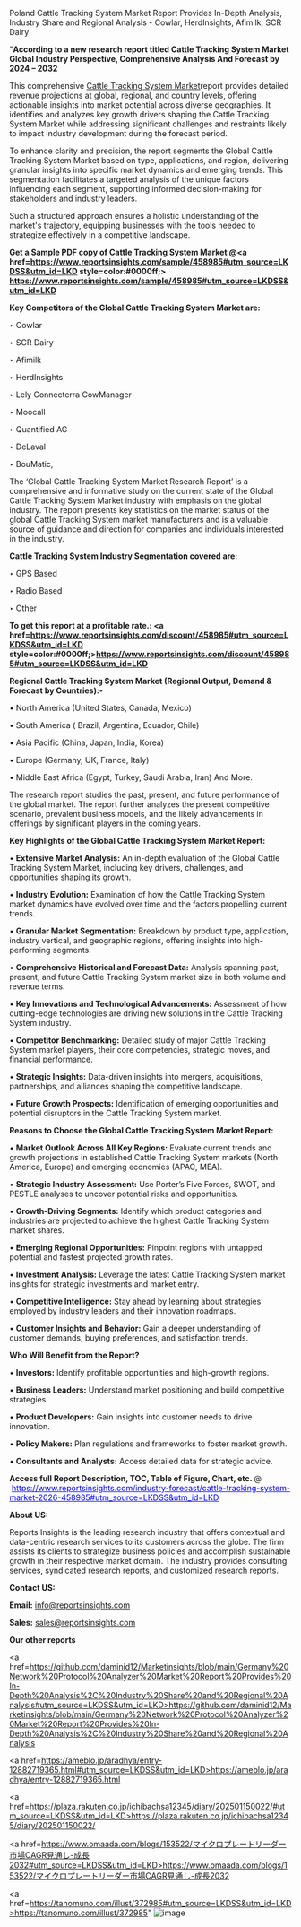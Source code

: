 Poland Cattle Tracking System Market Report Provides In-Depth Analysis, Industry Share and Regional Analysis - Cowlar, HerdInsights, Afimilk, SCR Dairy

"<strong>According to a new research report titled Cattle Tracking System Market Global Industry Perspective, Comprehensive Analysis And Forecast by 2024 – 2032</strong>

This comprehensive <a href=https://www.reportsinsights.com/sample/458985>Cattle Tracking System Market</a>report provides detailed revenue projections at global, regional, and country levels, offering actionable insights into market potential across diverse geographies. It identifies and analyzes key growth drivers shaping the Cattle Tracking System Market while addressing significant challenges and restraints likely to impact industry development during the forecast period.

To enhance clarity and precision, the report segments the Global Cattle Tracking System Market based on type, applications, and region, delivering granular insights into specific market dynamics and emerging trends. This segmentation facilitates a targeted analysis of the unique factors influencing each segment, supporting informed decision-making for stakeholders and industry leaders.

Such a structured approach ensures a holistic understanding of the market's trajectory, equipping businesses with the tools needed to strategize effectively in a competitive landscape.

<strong>Get a Sample PDF copy of Cattle Tracking System Market </strong><strong>@<a href=https://www.reportsinsights.com/sample/458985#utm_source=LKDSS&utm_id=LKD style=color:#0000ff;> https://www.reportsinsights.com/sample/458985#utm_source=LKDSS&utm_id=LKD</a></strong></font>

<strong>Key Competitors of the Global Cattle Tracking System Market are:</strong>

‣ Cowlar

‣ SCR Dairy

‣ Afimilk

‣ HerdInsights

‣ Lely Connecterra CowManager

‣ Moocall

‣ Quantified AG

‣ DeLaval

‣ BouMatic,

The ‘Global Cattle Tracking System Market Research Report’ is a comprehensive and informative study on the current state of the Global Cattle Tracking System Market industry with emphasis on the global industry. The report presents key statistics on the market status of the global Cattle Tracking System market manufacturers and is a valuable source of guidance and direction for companies and individuals interested in the industry.

<strong>Cattle Tracking System Industry Segmentation covered are:</strong>

‣ GPS Based

‣ Radio Based

‣ Other

<strong>To get this report at a profitable rate.: <a href=https://www.reportsinsights.com/discount/458985#utm_source=LKDSS&utm_id=LKD style=color:#0000ff;>https://www.reportsinsights.com/discount/458985#utm_source=LKDSS&utm_id=LKD</a></strong></font>

<strong>Regional Cattle Tracking System Market (Regional Output, Demand &amp; Forecast by Countries):-</strong>

• North America (United States, Canada, Mexico)

• South America ( Brazil, Argentina, Ecuador, Chile)

• Asia Pacific (China, Japan, India, Korea)

• Europe (Germany, UK, France, Italy)

• Middle East Africa (Egypt, Turkey, Saudi Arabia, Iran) And More.

The research report studies the past, present, and future performance of the global market. The report further analyzes the present competitive scenario, prevalent business models, and the likely advancements in offerings by significant players in the coming years.

<strong>Key Highlights of the Global Cattle Tracking System Market Report:</strong>

• <strong>Extensive Market Analysis:</strong> An in-depth evaluation of the Global Cattle Tracking System Market, including key drivers, challenges, and opportunities shaping its growth.

• <strong>Industry Evolution:</strong> Examination of how the Cattle Tracking System market dynamics have evolved over time and the factors propelling current trends.

• <strong>Granular Market Segmentation:</strong> Breakdown by product type, application, industry vertical, and geographic regions, offering insights into high-performing segments.

• <strong>Comprehensive Historical and Forecast Data:</strong> Analysis spanning past, present, and future Cattle Tracking System market size in both volume and revenue terms.

• <strong>Key Innovations and Technological Advancements:</strong> Assessment of how cutting-edge technologies are driving new solutions in the Cattle Tracking System industry.

• <strong>Competitor Benchmarking:</strong> Detailed study of major Cattle Tracking System market players, their core competencies, strategic moves, and financial performance.

• <strong>Strategic Insights:</strong> Data-driven insights into mergers, acquisitions, partnerships, and alliances shaping the competitive landscape.

• <strong>Future Growth Prospects:</strong> Identification of emerging opportunities and potential disruptors in the Cattle Tracking System market.

<strong>Reasons to Choose the Global Cattle Tracking System Market Report:</strong>

• <strong>Market Outlook Across All Key Regions:</strong> Evaluate current trends and growth projections in established Cattle Tracking System markets (North America, Europe) and emerging economies (APAC, MEA).

• <strong>Strategic Industry Assessment:</strong> Use Porter’s Five Forces, SWOT, and PESTLE analyses to uncover potential risks and opportunities.

• <strong>Growth-Driving Segments:</strong> Identify which product categories and industries are projected to achieve the highest Cattle Tracking System market shares.

• <strong>Emerging Regional Opportunities:</strong> Pinpoint regions with untapped potential and fastest projected growth rates.

• <strong>Investment Analysis:</strong> Leverage the latest Cattle Tracking System market insights for strategic investments and market entry.

• <strong>Competitive Intelligence:</strong> Stay ahead by learning about strategies employed by industry leaders and their innovation roadmaps.

• <strong>Customer Insights and Behavior:</strong> Gain a deeper understanding of customer demands, buying preferences, and satisfaction trends.

<strong>Who Will Benefit from the Report?</strong>

• <strong>Investors:</strong> Identify profitable opportunities and high-growth regions.

• <strong>Business Leaders:</strong> Understand market positioning and build competitive strategies.

• <strong>Product Developers:</strong> Gain insights into customer needs to drive innovation.

• <strong>Policy Makers:</strong> Plan regulations and frameworks to foster market growth.

• <strong>Consultants and Analysts:</strong> Access detailed data for strategic advice.
</ul>
<strong>Access full Report Description, TOC, Table of Figure, Chart, etc. </strong>@  <a href=https://www.reportsinsights.com/industry-forecast/cattle-tracking-system-market-2026-458985#utm_source=LKDSS&utm_id=LKD style=color:#0000ff;>https://www.reportsinsights.com/industry-forecast/cattle-tracking-system-market-2026-458985#utm_source=LKDSS&utm_id=LKD</a></font>

<strong><strong>About US</strong>:</strong>

Reports Insights is the leading research industry that offers contextual and data-centric research services to its customers across the globe. The firm assists its clients to strategize business policies and accomplish sustainable growth in their respective market domain. The industry provides consulting services, syndicated research reports, and customized research reports.

<strong>Contact US:</strong>

<p class=""""><b>Email:</b> <a href=mailto:info@reportsinsights.com>info@reportsinsights.com</a></p>
<p class=""""><b>Sales:</b> <a href=mailto:sales@reportsinsights.com>sales@reportsinsights.com</a></p>

<strong>Our other reports</strong>

<a href=https://github.com/daminid12/Marketinsights/blob/main/Germany%20Network%20Protocol%20Analyzer%20Market%20Report%20Provides%20In-Depth%20Analysis%2C%20Industry%20Share%20and%20Regional%20Analysis#utm_source=LKDSS&utm_id=LKD>https://github.com/daminid12/Marketinsights/blob/main/Germany%20Network%20Protocol%20Analyzer%20Market%20Report%20Provides%20In-Depth%20Analysis%2C%20Industry%20Share%20and%20Regional%20Analysis</a>

<a href=https://ameblo.jp/aradhya/entry-12882719365.html#utm_source=LKDSS&utm_id=LKD>https://ameblo.jp/aradhya/entry-12882719365.html</a>

<a href=https://plaza.rakuten.co.jp/ichibachsa12345/diary/202501150022/#utm_source=LKDSS&utm_id=LKD>https://plaza.rakuten.co.jp/ichibachsa12345/diary/202501150022/</a>

<a href=https://www.omaada.com/blogs/153522/マイクロプレートリーダー市場CAGR見通し-成長2032#utm_source=LKDSS&utm_id=LKD>https://www.omaada.com/blogs/153522/マイクロプレートリーダー市場CAGR見通し-成長2032</a>

<a href=https://tanomuno.com/illust/372985#utm_source=LKDSS&utm_id=LKD>https://tanomuno.com/illust/372985</a>"
![image](https://github.com/user-attachments/assets/bc6be0c9-cf6c-4b1d-94c5-26726de5a993)
